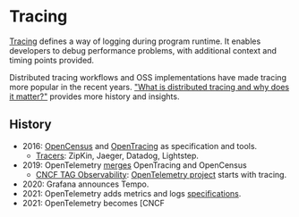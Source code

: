 # Tracing

[Tracing](https://en.wikipedia.org/wiki/Tracing_(software)) defines a way of logging during program runtime. It enables developers to debug performance problems, with additional context and timing points provided. 

Distributed tracing workflows and OSS implementations have made tracing more popular in the recent years. ["What is distributed tracing and why does it matter?"](https://www.dynatrace.com/news/blog/what-is-distributed-tracing/) provides more history and insights.  

## History

- 2016: [OpenCensus](https://opencensus.io/) and [OpenTracing](https://opentracing.io/specification/) as specification and tools.
    - [Tracers](https://opentracing.io/docs/overview/tracers/): ZipKin, Jaeger, Datadog, Lightstep.
- 2019: OpenTelemetry [merges](https://opensource.googleblog.com/2019/05/opentelemetry-merger-of-opencensus-and.html) OpenTracing and OpenCensus
    - [CNCF TAG Observability](https://github.com/cncf/tag-observability): [OpenTelemetry project](https://www.cncf.io/blog/2019/05/21/a-brief-history-of-opentelemetry-so-far/) starts with tracing.
- 2020: Grafana announces Tempo.
- 2021: OpenTelemetry adds metrics and logs [specifications](https://github.com/open-telemetry/opentelemetry-specification/tree/main/specification).
- 2021: OpenTelemetry becomes [CNCF